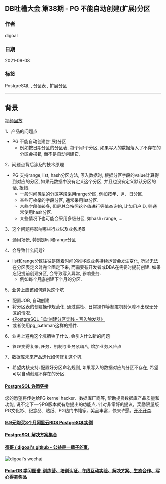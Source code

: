 ## DB吐槽大会,第38期 - PG 不能自动创建(扩展)分区  
  
### 作者  
digoal  
  
### 日期  
2021-09-08  
  
### 标签  
PostgreSQL , 分区表 , 扩展分区  
  
----  
  
## 背景  
[视频回放](https://www.bilibili.com/video/bv1wU4y1N7cv)  
  
1、产品的问题点  
- PG 不能自动创建(扩展)分区  
    - 例如按日期分区的分区表, 每个月1个分区, 如果写入的数据落入了不存在的分区会报错, 而不是自动创建它.   
  
2、问题点背后涉及的技术原理  
- PG 支持range, list, hash分区方法, 写入数据时, 根据分区字段的value计算得到对应的分区, 如果元数据中没有定义这个分区, 并且也没有定义默认分区的话, 报错.   
    - 一般时间类型的分区字段采用range分区, 例如按年、月、日分区.  
    - 某些可枚举的字段分区, 通常采用list分区.  
    - 某些字段值较多, 但是总会按照这个值进行等值查询的, 比如用户ID, 则通常使用hash分区.  
    - 某些情况下也可能会采用多级分区, 如hash+range, ...   
  
3、这个问题将影响哪些行业以及业务场景  
- 通用场景, 特别是list和range分区  
  
4、会导致什么问题?  
- list和range分区往往是随着时间的推移或业务持续运营会发生变化, 所以无法在分区表定义时完全固定下来, 而需要有开发者或DBA在需要时提前创建. 如果忘记提前创建分区, 会导致写入异常, 影响业务.   
    - 例如每个月底创建下个月的分区.   
  
5、业务上应该如何避免这个坑  
- 配置JOB, 自动创建  
- 将分区表的创建操作规范化, 通过巡检、日常操作等制度机制保障不出现无分区的情况.  
- [《PostgreSQL 自动创建分区实践 - 写入触发器》](../201805/20180507_01.md)  
- 或者使用pg_pathman这样的插件.  
  
6、业务上避免这个坑牺牲了什么, 会引入什么新的问题  
- 管理变得复杂, 任务、机制与业务紧耦合, 增加业务风险点  
  
7、数据库未来产品迭代如何修复这个坑  
- 希望内核支持: 配置好分区命名规则, 如果写入的数据对应的分区不存在, 希望可以自动创建不存在的分区.   
    
  
#### [PostgreSQL 许愿链接](https://github.com/digoal/blog/issues/76 "269ac3d1c492e938c0191101c7238216")
您的愿望将传达给PG kernel hacker、数据库厂商等, 帮助提高数据库产品质量和功能, 说不定下一个PG版本就有您提出的功能点. 针对非常好的提议，奖励限量版PG文化衫、纪念品、贴纸、PG热门书籍等，奖品丰富，快来许愿。[开不开森](https://github.com/digoal/blog/issues/76 "269ac3d1c492e938c0191101c7238216").  
  
  
#### [9.9元购买3个月阿里云RDS PostgreSQL实例](https://www.aliyun.com/database/postgresqlactivity "57258f76c37864c6e6d23383d05714ea")
  
  
#### [PostgreSQL 解决方案集合](https://yq.aliyun.com/topic/118 "40cff096e9ed7122c512b35d8561d9c8")
  
  
#### [德哥 / digoal's github - 公益是一辈子的事.](https://github.com/digoal/blog/blob/master/README.md "22709685feb7cab07d30f30387f0a9ae")
  
  
![digoal's wechat](../pic/digoal_weixin.jpg "f7ad92eeba24523fd47a6e1a0e691b59")
  
  
#### [PolarDB 学习图谱: 训练营、培训认证、在线互动实验、解决方案、生态合作、写心得拿奖品](https://www.aliyun.com/database/openpolardb/activity "8642f60e04ed0c814bf9cb9677976bd4")
  
